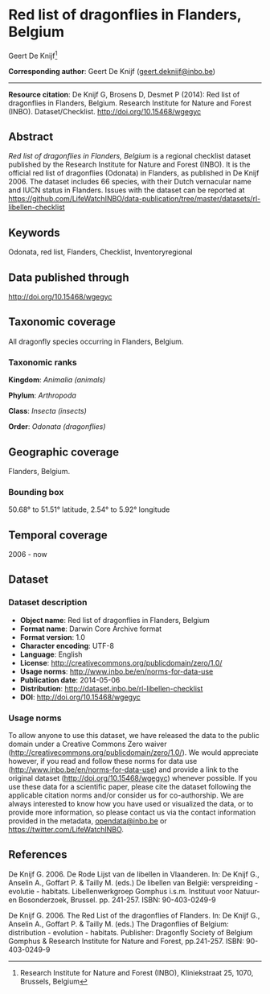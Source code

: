 # Red list of dragonflies in Flanders, Belgium

Geert De Knijf[^1]

[^1]: Research Institute for Nature and Forest (INBO), Kliniekstraat 25, 1070, Brussels, Belgium

**Corresponding author**: Geert De Knijf (<geert.deknijf@inbo.be>)

---

**Resource citation**: De Knijf G, Brosens D, Desmet P (2014): Red list of dragonflies in Flanders, Belgium. Research Institute for Nature and Forest (INBO). Dataset/Checklist. <http://doi.org/10.15468/wgegyc>

## Abstract

*Red list of dragonflies in Flanders, Belgium* is a regional checklist dataset published by the Research Institute for Nature and Forest (INBO). It is the official red list of dragonflies (Odonata) in Flanders, as published in De Knijf 2006. The dataset includes 66 species, with their Dutch vernacular name and IUCN status in Flanders. Issues with the dataset can be reported at <https://github.com/LifeWatchINBO/data-publication/tree/master/datasets/rl-libellen-checklist>

## Keywords

Odonata, red list, Flanders, Checklist, Inventoryregional
    
## Data published through

<http://doi.org/10.15468/wgegyc>

## Taxonomic coverage

All dragonfly species occurring in Flanders, Belgium.

### Taxonomic ranks

**Kingdom**: *Animalia (animals)*

**Phylum**: *Arthropoda*

**Class**: *Insecta (insects)*

**Order**: *Odonata (dragonflies)*

## Geographic coverage

Flanders, Belgium.

### Bounding box

50.68° to 51.51° latitude, 2.54° to 5.92° longitude

## Temporal coverage

2006 - now

## Dataset

### Dataset description

* **Object name**: Red list of dragonflies in Flanders, Belgium
* **Format name**: Darwin Core Archive format
* **Format version**: 1.0
* **Character encoding**: UTF-8
* **Language**: English
* **License**: <http://creativecommons.org/publicdomain/zero/1.0/>
* **Usage norms**: <http://www.inbo.be/en/norms-for-data-use>
* **Publication date**: 2014-05-06
* **Distribution**: <http://dataset.inbo.be/rl-libellen-checklist>
* **DOI**: <http://doi.org/10.15468/wgegyc>

### Usage norms

To allow anyone to use this dataset, we have released the data to the public domain under a Creative Commons Zero waiver (<http://creativecommons.org/publicdomain/zero/1.0/>). We would appreciate however, if you read and follow these norms for data use (<http://www.inbo.be/en/norms-for-data-use>) and provide a link to the original dataset (<http://doi.org/10.15468/wgegyc>) whenever possible. If you use these data for a scientific paper, please cite the dataset following the applicable citation norms and/or consider us for co-authorship. We are always interested to know how you have used or visualized the data, or to provide more information, so please contact us via the contact information provided in the metadata, <opendata@inbo.be> or <https://twitter.com/LifeWatchINBO>.

## References

De Knijf G. 2006. De Rode Lijst van de libellen in Vlaanderen. In: De Knijf G., Anselin A., Goffart P. & Tailly M. (eds.) De libellen van België: verspreiding - evolutie - habitats. Libellenwerkgroep Gomphus i.s.m. Instituut voor Natuur- en Bosonderzoek, Brussel. pp. 241-257. ISBN: 90-403-0249-9

De Knijf G. 2006. The Red List of the dragonflies of Flanders. In: De Knijf G., Anselin A., Goffart P. & Tailly M. (eds.) The Dragonflies of Belgium: distribution - evolution - habitats. Publisher: Dragonfly Society of Belgium Gomphus & Research Institute for Nature and Forest, pp.241-257. ISBN: 90-403-0249-9
